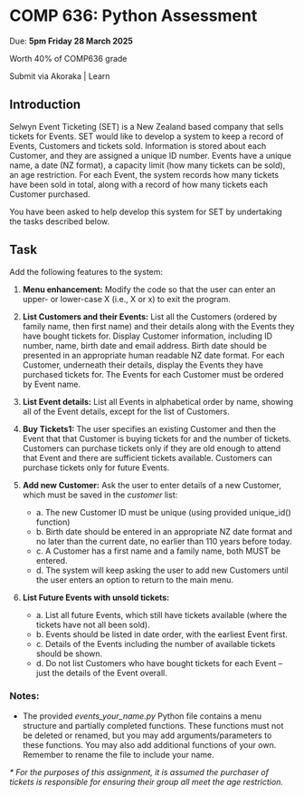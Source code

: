 # COMP 636: Python Assessment

Due: **5pm Friday 28 March 2025**

Worth 40% of COMP636 grade

Submit via Akoraka | Learn

## Introduction

Selwyn Event Ticketing (SET) is a New Zealand based company that sells tickets for Events.
SET would like to develop a system to keep a record of Events, Customers and tickets sold.
Information is stored about each Customer, and they are assigned a unique ID number.
Events have a unique name, a date (NZ format), a capacity limit (how many tickets can be sold), an age restriction.
For each Event, the system records how many tickets have been sold in total, along with a record of how many tickets each Customer purchased.

You have been asked to help develop this system for SET by undertaking the tasks described below.

## Task

Add the following features to the system:

1.  **Menu enhancement:** Modify the code so that the user can enter an upper- or lower-case X (i.e., X or x) to exit the program.

2.  **List Customers and their Events:** List all the Customers (ordered by family name, then first name) and their details along with the Events they have bought tickets for. Display Customer information, including ID number, name, birth date and email address. Birth date should be presented in an appropriate human readable NZ date format. For each Customer, underneath their details, display the Events they have purchased tickets for. The Events for each Customer must be ordered by Event name.

3.  **List Event details:** List all Events in alphabetical order by name, showing all of the Event details, except for the list of Customers.

4.  **Buy Tickets1:** The user specifies an existing Customer and then the Event that that Customer is buying tickets for and the number of tickets. Customers can purchase tickets only if they are old enough to attend that Event and there are sufficient tickets available. Customers can purchase tickets only for future Events.

5.  **Add new Customer:** Ask the user to enter details of a new Customer, which must be saved in the _customer_ list:

    - a. The new Customer ID must be unique (using provided unique_id() function)
    - b. Birth date should be entered in an appropriate NZ date format and no later than the current date, no earlier than 110 years before today.
    - c. A Customer has a first name and a family name, both MUST be entered.
    - d. The system will keep asking the user to add new Customers until the user enters an option to return to the main menu.

6.  **List Future Events with unsold tickets:**

    - a. List all future Events, which still have tickets available (where the tickets have not all been sold).
    - b. Events should be listed in date order, with the earliest Event first.
    - c. Details of the Events including the number of available tickets should be shown.
    - d. Do not list Customers who have bought tickets for each Event – just the details of the Event overall.

### Notes:

- The provided _events_your_name.py_ Python file contains a menu structure and partially completed functions. These functions must not be deleted or renamed, but you may add arguments/parameters to these functions. You may also add additional functions of your own. Remember to rename the file to include your name.

_\* For the purposes of this assignment, it is assumed the purchaser of tickets is responsible for ensuring their group all meet the age restriction._
